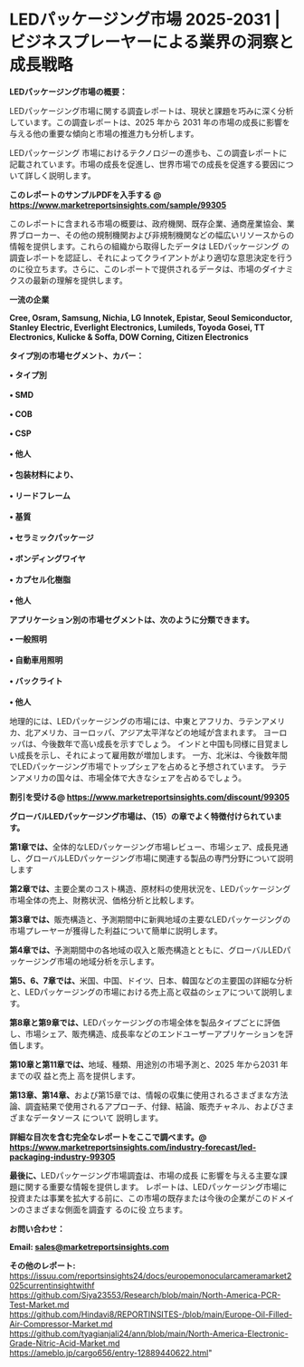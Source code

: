 # LEDパッケージング市場 2025-2031 |ビジネスプレーヤーによる業界の洞察と成長戦略

<strong><b>LEDパッケージング市場の概要：</b></strong>

LEDパッケージング市場に関する調査レポートは、現状と課題を巧みに深く分析しています。この調査レポートは、2025 年から 2031 年の市場の成長に影響を与える他の重要な傾向と市場の推進力も分析します。

LEDパッケージング 市場におけるテクノロジーの進歩も、この調査レポートに記載されています。市場の成長を促進し、世界市場での成長を促進する要因について詳しく説明します。

<strong>このレポートのサンプルPDFを入手する @ <a href=https://www.marketreportsinsights.com/sample/99305>https://www.marketreportsinsights.com/sample/99305</a></strong>

このレポートに含まれる市場の概要は、政府機関、既存企業、通商産業協会、業界ブローカー、その他の規制機関および非規制機関などの幅広いリソースからの情報を提供します。これらの組織から取得したデータは LEDパッケージング の調査レポートを認証し、それによってクライアントがより適切な意思決定を行うのに役立ちます。さらに、このレポートで提供されるデータは、市場のダイナミクスの最新の理解を提供します。

<strong>一流の企業</strong>

<strong><b>Cree, Osram, Samsung, Nichia, LG Innotek, Epistar, Seoul Semiconductor, Stanley Electric, Everlight Electronics, Lumileds, Toyoda Gosei, TT Electronics, Kulicke & Soffa, DOW Corning, Citizen Electronics</b></strong>

<strong><b>タイプ別の市場セグメント、カバー：</b></strong>

<strong>• タイプ別<br><br>• SMD<br><br>• COB<br><br>• CSP<br><br>• 他人<br><br>• 包装材料により、<br><br>• リードフレーム<br><br>• 基質<br><br>• セラミックパッケージ<br><br>• ボンディングワイヤ<br><br>• カプセル化樹脂<br><br>• 他人</strong>

<strong><b>アプリケーション別の市場セグメントは、次のように分類できます。</b></strong>

<strong>• 一般照明<br><br>• 自動車用照明<br><br>• バックライト<br><br>• 他人</strong>

 地理的には、LEDパッケージングの市場には、中東とアフリカ、ラテンアメリカ、北アメリカ、ヨーロッパ、アジア太平洋などの地域が含まれます。 ヨーロッパは、今後数年で高い成長を示すでしょう。 インドと中国も同様に目覚ましい成長を示し、それによって雇用数が増加します。 一方、北米は、今後数年間でLEDパッケージング市場でトップシェアを占めると予想されています。 ラテンアメリカの国々は、市場全体で大きなシェアを占めるでしょう。

<strong>割引を受ける@ <a href=https://www.marketreportsinsights.com/discount/99305>https://www.marketreportsinsights.com/discount/99305</a></strong>

<strong><b>グローバルLEDパッケージング市場は、（15）の章でよく特徴付けられています。</b></strong>

<strong><b>第</b></strong><strong><b>1章では、</b></strong>全体的なLEDパッケージング市場レビュー、市場シェア、成長見通し、グローバルLEDパッケージング市場に関連する製品の専門分野について説明します

<strong><b>第2章では、</b></strong>主要企業のコスト構造、原材料の使用状況を、LEDパッケージング市場全体の売上、財務状況、価格分析と比較します。

<strong><b>第3章では、</b></strong>販売構造と、予測期間中に新興地域の主要なLEDパッケージングの市場プレーヤーが獲得した利益について簡単に説明します。

<strong><b>第4章では、</b></strong>予測期間中の各地域の収入と販売構造とともに、グローバルLEDパッケージング市場の地域分析を示します。

<strong><b>第5、6、7章では、</b></strong>米国、中国、ドイツ、日本、韓国などの主要国の詳細な分析と、LEDパッケージングの市場における売上高と収益のシェアについて説明します。

<strong><b>第8章と第9章では、</b></strong>LEDパッケージングの市場全体を製品タイプごとに評価し、市場シェア、販売構造、成長率などのエンドユーザーアプリケーションを評価します。

<strong><b>第10章と第11章では、</b></strong>地域、種類、用途別の市場予測と、2025 年から2031 年までの収 益と売上 高を提供します。

<strong><b>第13章、第14章、</b></strong>および第15章では、情報の収集に使用されるさまざまな方法論、調査結果で使用されるアプローチ、付録、結論、販売チャネル、およびさまざまなデータソース について 説明します。

<strong>詳細な目次を含む完全なレポートをここで調べます。@ <a href=https://www.marketreportsinsights.com/industry-forecast/led-packaging-industry-99305>https://www.marketreportsinsights.com/industry-forecast/led-packaging-industry-99305</a></strong>

<strong><b>最後に、</b></strong>LEDパッケージング市場調査は、市場の成長 に影響を</a>与える主要な課題に関する重要な情報を提供します。 レポートは、LEDパッケージング市場に投資または事業を拡大する前に、この市場の既存または今後の企業がこのドメインのさまざまな側面を調査す るのに役 立ちます。

<strong><b>お問い合わせ：</b></strong>

<strong>Email: </strong><a href=mailto:sales@marketreportsinsights.com><strong>sales@marketreportsinsights.com</strong></a>

<strong>その他のレポート:</strong>
<br>
<a href=https://issuu.com/reportsinsights24/docs/europemonocularcameramarket2025currentinsightwithf>https://issuu.com/reportsinsights24/docs/europemonocularcameramarket2025currentinsightwithf</a>
<br>
<a href=https://github.com/Siya23553/Research/blob/main/North-America-PCR-Test-Market.md>https://github.com/Siya23553/Research/blob/main/North-America-PCR-Test-Market.md</a>
<br>
<a href=https://github.com/Hindavi8/REPORTINSITES-/blob/main/Europe-Oil-Filled-Air-Compressor-Market.md>https://github.com/Hindavi8/REPORTINSITES-/blob/main/Europe-Oil-Filled-Air-Compressor-Market.md</a>
<br>
<a href=https://github.com/tyagianjali24/ann/blob/main/North-America-Electronic-Grade-Nitric-Acid-Market.md>https://github.com/tyagianjali24/ann/blob/main/North-America-Electronic-Grade-Nitric-Acid-Market.md</a>
<br>
<a href=https://ameblo.jp/cargo656/entry-12889440622.html>https://ameblo.jp/cargo656/entry-12889440622.html</a>"
